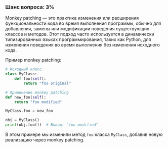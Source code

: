 ### Шанс вопроса: 3%

Monkey patching — это практика изменения или расширения функциональности кода во время выполнения программы, обычно для добавления, замены или модификации поведения существующих классов и методов. Этот подход часто используется в динамически типизированных языках программирования, таких как Python, для изменения поведения во время выполнения без изменения исходного кода.

Пример monkey patching:

```python
# Исходный класс
class MyClass:
    def foo(self):
        return "foo original"

# Применение monkey patching
def new_foo(self):
    return "foo modified"

MyClass.foo = new_foo

obj = MyClass()
print(obj.foo())  # Вывод: "foo modified"
```

В этом примере мы изменили метод `foo` класса `MyClass`, добавив новую реализацию через monkey patching.